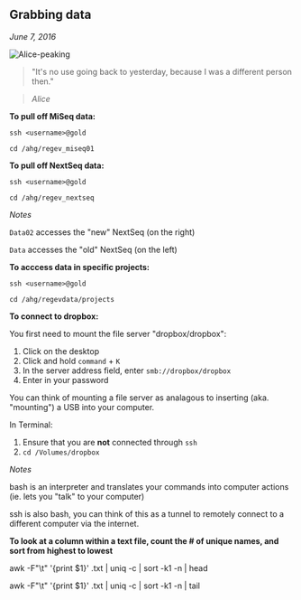 ## Grabbing data

*June 7, 2016*

![Alice-peaking](http://www.alice-in-wonderland.net/wp-content/uploads/1book2.jpg)

> "It's no use going back to yesterday, because I was a different person then."

> *Alice*

**To pull off MiSeq data:**

`ssh <username>@gold`

`cd /ahg/regev_miseq01`

**To pull off NextSeq data:**

`ssh <username>@gold`

`cd /ahg/regev_nextseq`

*Notes*

`Data02` accesses the "new" NextSeq (on the right)

`Data` accesses the "old" NextSeq (on the left)

**To acccess data in specific projects:**

`ssh <username>@gold`

`cd /ahg/regevdata/projects`

**To connect to dropbox:**

You first need to mount the file server "dropbox/dropbox":

1. Click on the desktop
2. Click and hold `command` + `K`
3. In the server address field, enter `smb://dropbox/dropbox`
4. Enter in your password

You can think of mounting a file server as analagous to inserting (aka. "mounting") a USB into your computer.

In Terminal:

1. Ensure that you are **not** connected through `ssh`
2. `cd /Volumes/dropbox`

*Notes*

bash is an interpreter and translates your commands into computer actions (ie. lets you "talk" to your computer)

ssh is also bash, you can think of this as a tunnel to remotely connect to a different computer via the internet.

**To look at a column within a text file, count the # of unique names, and sort from highest to lowest**

awk -F"\t" '{print $1}'  <myfile>.txt | uniq -c  | sort -k1 -n | head

awk -F"\t" '{print $1}'  <myfile>.txt | uniq -c  | sort -k1 -n | tail
